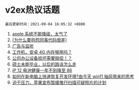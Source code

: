 # v2ex热议话题

`最后更新时间：2021-09-04 16:05:32 +0800`

1. [apple 系统不能降级，太气了](https://www.v2ex.com/t/799764)
1. [[为什么要抱怨同事代码很差]](https://www.v2ex.com/t/799735)
1. [广告与监听](https://www.v2ex.com/t/799831)
1. [工作机，安卓 4G 内存够用吗？](https://www.v2ex.com/t/799793)
1. [公司办公设备损坏需要赔偿！？](https://www.v2ex.com/t/799705)
1. [硕士未能毕业，以后的路该怎么走](https://www.v2ex.com/t/799819)
1. [iP 12 电池健康一年不到降至 86](https://www.v2ex.com/t/799746)
1. [如何在新电脑上快速恢复开发环境?由今天 win11 抽风带来的思考](https://www.v2ex.com/t/799772)
1. [迫于压力，苹果宣布暂缓推行扫描可疑照片的计划](https://www.v2ex.com/t/799776)

